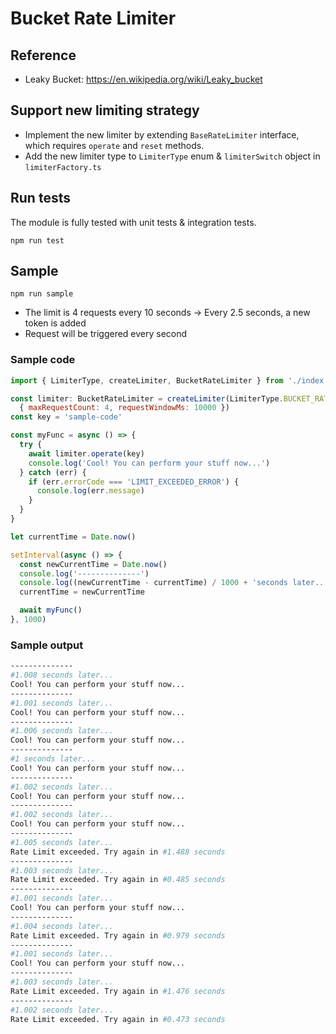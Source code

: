 # Bucket Rate Limiter

## Reference
- Leaky Bucket:  https://en.wikipedia.org/wiki/Leaky_bucket

## Support new limiting strategy
- Implement the new limiter by extending `BaseRateLimiter` interface, which requires `operate` and `reset` methods.
- Add the new limiter type to `LimiterType` enum & `limiterSwitch` object in `limiterFactory.ts`

## Run tests
The module is fully tested with unit tests & integration tests.
```
npm run test
```

## Sample
```
npm run sample
```
- The limit is 4 requests every 10 seconds -> Every 2.5 seconds, a new token is added
- Request will be triggered every second

### Sample code
```javascript
import { LimiterType, createLimiter, BucketRateLimiter } from './index'

const limiter: BucketRateLimiter = createLimiter(LimiterType.BUCKET_RATE_LIMITER,
  { maxRequestCount: 4, requestWindowMs: 10000 })
const key = 'sample-code'

const myFunc = async () => {
  try {
    await limiter.operate(key)
    console.log('Cool! You can perform your stuff now...')
  } catch (err) {
    if (err.errorCode === 'LIMIT_EXCEEDED_ERROR') {
      console.log(err.message)
    }
  }
}

let currentTime = Date.now()

setInterval(async () => {
  const newCurrentTime = Date.now()
  console.log('--------------')
  console.log((newCurrentTime - currentTime) / 1000 + 'seconds later...')
  currentTime = newCurrentTime

  await myFunc()
}, 1000)

```

### Sample output
```bash
--------------
#1.008 seconds later...
Cool! You can perform your stuff now...
--------------
#1.001 seconds later...
Cool! You can perform your stuff now...
--------------
#1.006 seconds later...
Cool! You can perform your stuff now...
--------------
#1 seconds later...
Cool! You can perform your stuff now...
--------------
#1.002 seconds later...
Cool! You can perform your stuff now...
--------------
#1.002 seconds later...
Cool! You can perform your stuff now...
--------------
#1.005 seconds later...
Rate Limit exceeded. Try again in #1.488 seconds
--------------
#1.003 seconds later...
Rate Limit exceeded. Try again in #0.485 seconds
--------------
#1.001 seconds later...
Cool! You can perform your stuff now...
--------------
#1.004 seconds later...
Rate Limit exceeded. Try again in #0.979 seconds
--------------
#1.001 seconds later...
Cool! You can perform your stuff now...
--------------
#1.003 seconds later...
Rate Limit exceeded. Try again in #1.476 seconds
--------------
#1.002 seconds later...
Rate Limit exceeded. Try again in #0.473 seconds

```
